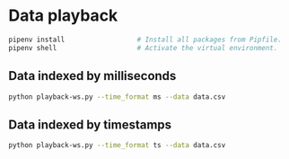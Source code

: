 # Data playback

``` bash
pipenv install                  # Install all packages from Pipfile.
pipenv shell                    # Activate the virtual environment.
```

## Data indexed by milliseconds

``` bash
python playback-ws.py --time_format ms --data data.csv
```

## Data indexed by timestamps

``` bash
python playback-ws.py --time_format ts --data data.csv
```

